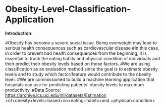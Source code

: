 # Obesity-Level-Classification-Application

**Introduction:**

#Obesity has become a severe social issue. Being overweight may lead to serious health consequences such as cardiovascular disease
#In this case, in order to prevent bad health consequences from the beginning, it is essential to track the eating habits and physical condition of individuals and then predict their obesity levels based on those factors.
#We are using classification as an evaluation method since the goal is to estimate obesity levels and to study which factor/feature would contribute to the obesity level.
#We are commissioned to build a machine learning application that hospitals can use for predicting patients’ obesity levels to maximum productivity.
#Data Source: https://archive.ics.uci.edu/ml/datasets/Estimation +of+obesity+levels+based+on+eating+habits+and +physical+condition+

